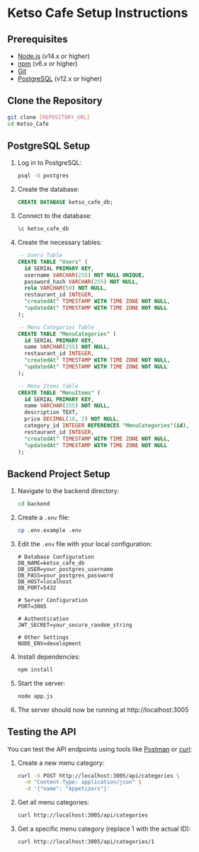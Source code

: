 # Ketso Cafe Setup Instructions

## Prerequisites

- [Node.js](https://nodejs.org/) (v14.x or higher)
- [npm](https://www.npmjs.com/) (v6.x or higher)
- [Git](https://git-scm.com/)
- [PostgreSQL](https://www.postgresql.org/) (v12.x or higher)

## Clone the Repository

```bash
git clone [REPOSITORY_URL]
cd Ketso_Cafe
```

## PostgreSQL Setup

1. Log in to PostgreSQL:
   ```bash
   psql -U postgres
   ```

2. Create the database:
   ```sql
   CREATE DATABASE ketso_cafe_db;
   ```

3. Connect to the database:
   ```sql
   \c ketso_cafe_db
   ```

4. Create the necessary tables:
   ```sql
   -- Users Table
   CREATE TABLE "Users" (
     id SERIAL PRIMARY KEY,
     username VARCHAR(255) NOT NULL UNIQUE,
     password_hash VARCHAR(255) NOT NULL,
     role VARCHAR(50) NOT NULL,
     restaurant_id INTEGER,
     "createdAt" TIMESTAMP WITH TIME ZONE NOT NULL,
     "updatedAt" TIMESTAMP WITH TIME ZONE NOT NULL
   );

   -- Menu Categories Table
   CREATE TABLE "MenuCategories" (
     id SERIAL PRIMARY KEY,
     name VARCHAR(255) NOT NULL,
     restaurant_id INTEGER,
     "createdAt" TIMESTAMP WITH TIME ZONE NOT NULL,
     "updatedAt" TIMESTAMP WITH TIME ZONE NOT NULL
   );

   -- Menu Items Table
   CREATE TABLE "MenuItems" (
     id SERIAL PRIMARY KEY,
     name VARCHAR(255) NOT NULL,
     description TEXT,
     price DECIMAL(10, 2) NOT NULL,
     category_id INTEGER REFERENCES "MenuCategories"(id),
     restaurant_id INTEGER,
     "createdAt" TIMESTAMP WITH TIME ZONE NOT NULL,
     "updatedAt" TIMESTAMP WITH TIME ZONE NOT NULL
   );
   ```

## Backend Project Setup

1. Navigate to the backend directory:
   ```bash
   cd backend
   ```

2. Create a `.env` file:
   ```bash
   cp .env.example .env
   ```

3. Edit the `.env` file with your local configuration:
   ```
   # Database Configuration
   DB_NAME=ketso_cafe_db
   DB_USER=your_postgres_username
   DB_PASS=your_postgres_password
   DB_HOST=localhost
   DB_PORT=5432

   # Server Configuration
   PORT=3005

   # Authentication
   JWT_SECRET=your_secure_random_string

   # Other Settings
   NODE_ENV=development
   ```

4. Install dependencies:
   ```bash
   npm install
   ```

5. Start the server:
   ```bash
   node app.js
   ```

6. The server should now be running at http://localhost:3005

## Testing the API

You can test the API endpoints using tools like [Postman](https://www.postman.com/) or [curl](https://curl.se/):

1. Create a new menu category:
   ```bash
   curl -X POST http://localhost:3005/api/categories \
     -H "Content-Type: application/json" \
     -d '{"name": "Appetizers"}'
   ```

2. Get all menu categories:
   ```bash
   curl http://localhost:3005/api/categories
   ```

3. Get a specific menu category (replace 1 with the actual ID):
   ```bash
   curl http://localhost:3005/api/categories/1
   ```